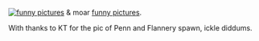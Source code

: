 <!--
.. title: LOLKidz
.. slug: lolkidz
.. date: 2008-10-17 12:49:31-05:00
.. tags: Journal
.. category: Journal
.. link: 
.. description: 
.. type: text
-->


[![funny pictures](http://images.icanhascheezburger.com/completestore/2008/10/17/128687210782534703.jpg)](http://mine.icanhascheezburger.com/view.aspx?ciid=2314337) & moar [funny pictures](http://icanhascheezburger.com).

With thanks to KT for the pic of Penn and Flannery spawn, ickle diddums.